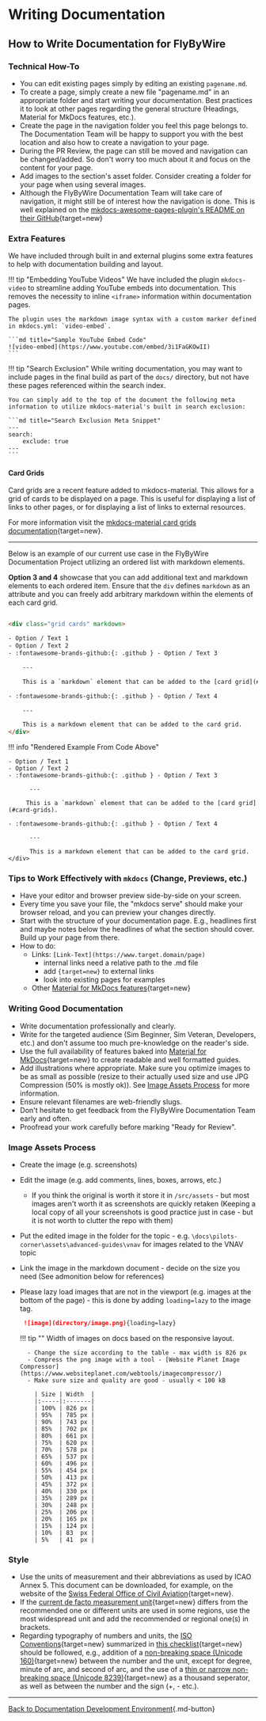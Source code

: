 # Writing Documentation

## How to Write Documentation for FlyByWire

### Technical How-To

- You can edit existing pages simply by editing an existing `pagename.md`.
- To create a page, simply create a new file "pagename.md" in an appropriate folder and start writing your documentation. Best practices it to look at other pages regarding the general structure (Headings, Material for MkDocs features, etc.).
- Create the page in the navigation folder you feel this page belongs to. The Documentation Team will be happy to support you with the best location and also how to create a navigation to your page.
- During the PR Review, the page can still be moved and navigation can be changed/added. So don't worry too much about it and focus on the content for your page.
- Add images to the section's asset folder. Consider creating a folder for your page when using several images.
- Although the FlyByWire Documentation Team will take care of navigation, it might still be of interest how the navigation is done. This is well explained on the [mkdocs-awesome-pages-plugin's README on their GitHub](https://github.com/lukasgeiter/mkdocs-awesome-pages-plugin#Features){target=new}

### Extra Features

We have included through built in and external plugins some extra features to help with documentation building and layout.

!!! tip "Embedding YouTube Videos"
    We have included the plugin `mkdocs-video` to streamline adding YouTube embeds into documentation. This removes the necessity to inline `<iframe>` information within documentation pages.

    The plugin uses the markdown image syntax with a custom marker defined in mkdocs.yml: `video-embed`.

    ```md title="Sample YouTube Embed Code"
    ![video-embed](https://www.youtube.com/embed/3i1FaGKOwII)
    ```

!!! tip "Search Exclusion"
    While writing documentation, you may want to include pages in the final build as part of the `docs/` directory, but not have these pages referenced within the search index.

    You can simply add to the top of the document the following meta information to utilize mkdocs-material's built in search exclusion:

    ```md title="Search Exclusion Meta Snippet"
    ---
    search:
        exclude: true
    ---
    ```
#### Card Grids

Card grids are a recent feature added to mkdocs-material. This allows for a grid of cards to be displayed on a page. This is useful for displaying a list of links to other pages, or for displaying a list of links to external resources. 

For more information visit the [mkdocs-material card grids documentation](https://squidfunk.github.io/mkdocs-material/reference/grids/){target=new}.

---

Below is an example of our current use case in the FlyByWire Documentation Project utilizing an ordered list with markdown elements. 

**Option 3 and 4** showcase that you can add additional text and markdown elements to each ordered item. Ensure that the `div` defines `markdown` as an attribute and you can freely add arbitrary markdown within the elements of each card grid.

```html title="Card Grid Ordered"

<div class="grid cards" markdown>

- Option / Text 1
- Option / Text 2
- :fontawesome-brands-github:{: .github } - Option / Text 3

    ---

    This is a `markdown` element that can be added to the [card grid](#card-grids).

- :fontawesome-brands-github:{: .github } - Option / Text 4

    ---

    This is a markdown element that can be added to the card grid.
</div>
```

!!! info "Rendered Example From Code Above"
    <div class="grid cards" markdown>
    
    - Option / Text 1
    - Option / Text 2
    - :fontawesome-brands-github:{: .github } - Option / Text 3
    
          ---
    
         This is a `markdown` element that can be added to the [card grid](#card-grids).
    
    - :fontawesome-brands-github:{: .github } - Option / Text 4
    
          ---
    
          This is a markdown element that can be added to the card grid.
    </div>

### Tips to Work Effectively with `mkdocs` (Change, Previews, etc.)

- Have your editor and browser preview side-by-side on your screen.
- Every time you save your file, the "mkdocs serve" should make your browser reload, and you can preview your changes directly.
- Start with the structure of your documentation page. E.g., headlines first and maybe notes below the headlines of what the section should cover. Build up your page from there.
- How to do:
    - Links: `[Link-Text](https://www.target.domain/page)`
        - internal links need a relative path to the .md file
        - add `{target=new}` to external links
        - look into existing pages for examples
    - Other [Material for MkDocs features](https://squidfunk.github.io/mkdocs-material/reference/abbreviations/){target=new}

### Writing Good Documentation

- Write documentation professionally and clearly.
- Write for the targeted audience (Sim Beginner, Sim Veteran, Developers, etc.) and don't assume too much pre-knowledge on the reader's side.
- Use the full availability of features baked into [Material for MkDocs](https://squidfunk.github.io/mkdocs-material/){target=new} to create readable and well formatted guides.
- Add illustrations where appropriate. Make sure you optimize images to be as small as possible (resize to their actually used size and use JPG Compression (50% is mostly ok)).
  See [Image Assets Process](#image-assets-process) for more information.
- Ensure relevant filenames are web-friendly slugs.
- Don't hesitate to get feedback from the FlyByWire Documentation Team early and often.
- Proofread your work carefully before marking "Ready for Review".

### Image Assets Process

- Create the image (e.g. screenshots)
- Edit the image (e.g. add comments, lines, boxes, arrows, etc.)
    - If you think the original is worth it store it in `/src/assets` - but most images aren't worth it as screenshots are quickly retaken (Keeping a local copy of all your screenshots
      is good practice just in case - but it is not worth to clutter the repo with them)
- Put the edited image in the folder for the topic - e.g. `\docs\pilots-corner\assets\advanced-guides\vnav` for images related to the VNAV topic
- Link the image in the markdown document - decide on the size you need (See admonition below for references)
- Please lazy load images that are not in the viewport (e.g. images at the bottom of the page) - this is done by adding `loading=lazy` to the image tag.
   ```md title="Sample Image Markdown with Lazy Loading"
    ![image](directory/image.png){loading=lazy}
   ```

    !!! tip ""
        Width of images on docs based on the responsive layout.

        - Change the size according to the table - max width is 826 px
        - Compress the png image with a tool - [Website Planet Image Compressor](https://www.websiteplanet.com/webtools/imagecompressor/)
        - Make sure size and quality are good - usually < 100 kB

          | Size | Width  |
          |:-----|:-------|
          | 100% | 826 px |
          | 95%  | 785 px |
          | 90%  | 743 px |
          | 85%  | 702 px |
          | 80%  | 661 px |
          | 75%  | 620 px |
          | 70%  | 578 px |
          | 65%  | 537 px |
          | 60%  | 496 px |
          | 55%  | 454 px |
          | 50%  | 413 px |
          | 45%  | 372 px |
          | 40%  | 330 px |
          | 35%  | 289 px |
          | 30%  | 248 px |
          | 25%  | 206 px |
          | 20%  | 165 px |
          | 15%  | 124 px |
          | 10%  | 83  px |
          | 5%   | 41  px |

### Style

- Use the units of measurement and their abbreviations as used by ICAO Annex 5. This document can be downloaded, for example, on the website of the [Swiss Federal Office of Civil Aviation](https://www.bazl.admin.ch/bazl/en/home/themen/legislation/anhaenge-icao.html){target=new}.
- If the [current de facto measurement unit](https://en.wikipedia.org/wiki/International_Civil_Aviation_Organization#Use_of_the_International_System_of_Units){target=new} differs from the recommended one or different units are used in some regions, use the most widespread unit and add the recommended or regional one(s) in brackets.
- Regarding typography of numbers and units, the [ISO Conventions](https://www.bipm.org/documents/20126/41483022/SI-Brochure-9.pdf/fcf090b2-04e6-88cc-1149-c3e029ad8232?version=1.21&t=1671101063858&download=true){target=new} summarized in [this checklist](https://physics.nist.gov/cuu/Units/checklist.html){target=new} should be followed, e.g., addition of a [non-breaking space (Unicode 160)](https://en.wikipedia.org/wiki/Non-breaking_space){target=new} between the number and the unit, except for degree, minute of arc, and second of arc, and the use of a [thin or narrow non-breaking space (Unicode 8239)](https://en.wikipedia.org/wiki/Non-breaking_space#Encodings){target=new} as a thousand seperator, as well as between the number and the sign (+, - etc.).

---

[Back to Documentation Development Environment](index.md){.md-button}
